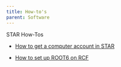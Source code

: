 ```yaml
---
title: How-to's
parent: Software
---
```


STAR How-Tos

- [How to get a computer account in STAR](https://drupal.star.bnl.gov/STAR/comp/sofi/facility-access/general-access)

- [How to set up ROOT6 on RCF](https://drupal.star.bnl.gov/STAR/system/files/smirnov_star_collaboration_meeging_2022.pdf)
